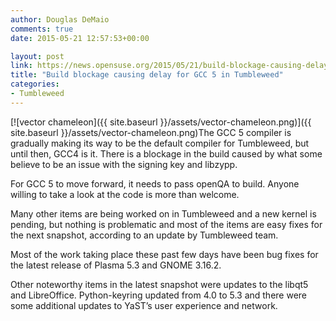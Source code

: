```yaml
---
author: Douglas DeMaio
comments: true
date: 2015-05-21 12:57:53+00:00

layout: post
link: https://news.opensuse.org/2015/05/21/build-blockage-causing-delay-for-gcc-5-in-tumbleweed/
title: "Build blockage causing delay for GCC 5 in Tumbleweed"
categories:
- Tumbleweed
---
```

[![vector chameleon]({{ site.baseurl }}/assets/vector-chameleon.png)]({{ site.baseurl }}/assets/vector-chameleon.png)The GCC 5 compiler is gradually making its way to be the default compiler for Tumbleweed, but until then, GCC4 is it. There is a blockage in the build caused by what some believe to be an issue with the signing key and libzypp.

For GCC 5 to move forward, it needs to pass openQA to build. Anyone willing to take a look at the code is more than welcome.

Many other items are being worked on in Tumbleweed and a new kernel is pending, but nothing is problematic and most of the items are easy fixes for the next snapshot, according to an update by Tumbleweed team.

Most of the work taking place these past few days have been bug fixes for the latest release of Plasma 5.3 and GNOME 3.16.2.

Other noteworthy items in the latest snapshot were updates to the libqt5 and LibreOffice. Python-keyring updated from 4.0 to 5.3 and there were some additional updates to YaST’s user experience and network.		
